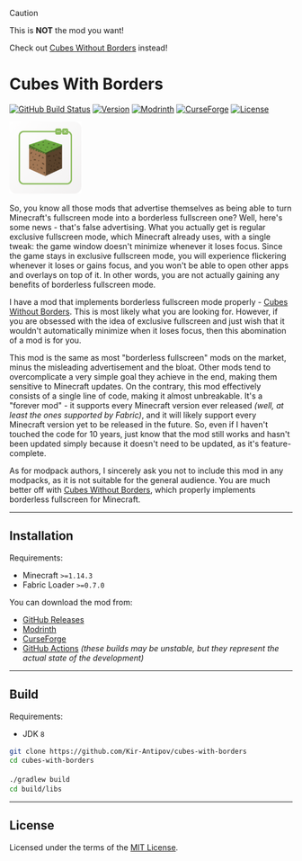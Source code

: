 > [!CAUTION]
> This is **NOT** the mod you want!
>
> Check out [Cubes Without Borders](https://github.com/Kir-Antipov/cubes-without-borders) instead!

# Cubes With Borders

[![GitHub Build Status](https://img.shields.io/github/actions/workflow/status/Kir-Antipov/cubes-with-borders/build-artifacts.yml?style=flat&logo=github&cacheSeconds=3600)](https://github.com/Kir-Antipov/cubes-with-borders/actions/workflows/build-artifacts.yml)
[![Version](https://img.shields.io/github/v/release/Kir-Antipov/cubes-with-borders?sort=date&style=flat&label=version&cacheSeconds=3600)](https://github.com/Kir-Antipov/cubes-with-borders/releases/latest)
[![Modrinth](https://img.shields.io/modrinth/dt/cubes-with-borders?color=00AF5C&logo=modrinth)](https://modrinth.com/mod/cubes-with-borders)
[![CurseForge](https://img.shields.io/curseforge/dt/1056527?color=F16436&logo=curseforge)](https://www.curseforge.com/minecraft/mc-mods/cubes-with-borders)
[![License](https://img.shields.io/github/license/Kir-Antipov/cubes-with-borders?style=flat&cacheSeconds=36000)](https://github.com/Kir-Antipov/cubes-with-borders/blob/HEAD/LICENSE.md)

<img alt="Cubes With Borders Icon" src="media/icon.png" width="128">

So, you know all those mods that advertise themselves as being able to turn Minecraft's fullscreen mode into a borderless fullscreen one? Well, here's some news - that's false advertising. What you actually get is regular exclusive fullscreen mode, which Minecraft already uses, with a single tweak: the game window doesn't minimize whenever it loses focus. Since the game stays in exclusive fullscreen mode, you will experience flickering whenever it loses or gains focus, and you won't be able to open other apps and overlays on top of it. In other words, you are not actually gaining any benefits of borderless fullscreen mode.

I have a mod that implements borderless fullscreen mode properly - [Cubes Without Borders](https://github.com/Kir-Antipov/cubes-without-borders). This is most likely what you are looking for. However, if you are obsessed with the idea of exclusive fullscreen and just wish that it wouldn't automatically minimize when it loses focus, then this abomination of a mod is for you.

This mod is the same as most "borderless fullscreen" mods on the market, minus the misleading advertisement and the bloat. Other mods tend to overcomplicate a very simple goal they achieve in the end, making them sensitive to Minecraft updates. On the contrary, this mod effectively consists of a single line of code, making it almost unbreakable. It's a "forever mod" - it supports every Minecraft version ever released *(well, at least the ones supported by Fabric)*, and it will likely support every Minecraft version yet to be released in the future. So, even if I haven't touched the code for 10 years, just know that the mod still works and hasn't been updated simply because it doesn't need to be updated, as it's feature-complete.

As for modpack authors, I sincerely ask you not to include this mod in any modpacks, as it is not suitable for the general audience. You are much better off with [Cubes Without Borders](https://github.com/Kir-Antipov/cubes-without-borders), which properly implements borderless fullscreen for Minecraft.

----

## Installation

Requirements:

 - Minecraft `>=1.14.3`
 - Fabric Loader `>=0.7.0`

You can download the mod from:

 - [GitHub Releases](https://github.com/Kir-Antipov/cubes-with-borders/releases/latest)
 - [Modrinth](https://modrinth.com/mod/cubes-with-borders)
 - [CurseForge](https://www.curseforge.com/minecraft/mc-mods/cubes-with-borders)
 - [GitHub Actions](https://github.com/Kir-Antipov/cubes-with-borders/actions/workflows/build-artifacts.yml) *(these builds may be unstable, but they represent the actual state of the development)*

----

## Build

Requirements:

 - JDK `8`

```bash
git clone https://github.com/Kir-Antipov/cubes-with-borders
cd cubes-with-borders

./gradlew build
cd build/libs
```

----

## License

Licensed under the terms of the [MIT License](LICENSE.md).

